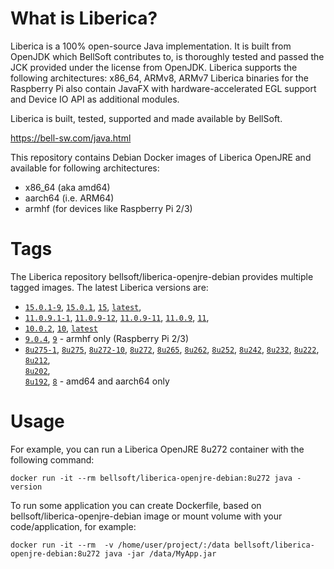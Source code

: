 # What is Liberica?

Liberica is a 100% open-source Java implementation.
It is built from OpenJDK which BellSoft contributes to, is thoroughly
tested and passed the JCK provided under the license from OpenJDK.
Liberica supports the following architectures: x86_64, ARMv8, ARMv7
Liberica binaries for the Raspberry Pi also contain JavaFX with hardware-accelerated EGL support and Device IO API as additional modules.

Liberica is built, tested, supported and made available by BellSoft.

https://bell-sw.com/java.html

This repository contains Debian Docker images of Liberica OpenJRE and available for following architectures:
* x86_64 (aka amd64)
* aarch64 (i.e. ARM64)
* armhf (for devices like Raspberry Pi 2/3)

# Tags

The Liberica repository bellsoft/liberica-openjre-debian provides multiple tagged images. The latest Liberica versions are:

* [`15.0.1-9`](https://github.com/bell-sw/Liberica/blob/master/docker/repos/liberica-openjre-debian/15/Dockerfile),
[`15.0.1`](https://github.com/bell-sw/Liberica/blob/master/docker/repos/liberica-openjre-debian/15/Dockerfile),
[`15`](https://github.com/bell-sw/Liberica/blob/master/docker/repos/liberica-openjre-debian/15/Dockerfile),
[`latest`](https://github.com/bell-sw/Liberica/blob/master/docker/repos/liberica-openjre-debian/15/Dockerfile),
* [`11.0.9.1-1`](https://github.com/bell-sw/Liberica/blob/master/docker/repos/liberica-openjre-debian/11/Dockerfile),
[`11.0.9-12`](https://github.com/bell-sw/Liberica/blob/master/docker/repos/liberica-openjre-debian/11/Dockerfile),
[`11.0.9-11`](https://github.com/bell-sw/Liberica/blob/master/docker/repos/liberica-openjre-debian/11/Dockerfile),
[`11.0.9`](https://github.com/bell-sw/Liberica/blob/master/docker/repos/liberica-openjre-debian/11/Dockerfile),
[`11`](https://github.com/bell-sw/Liberica/blob/master/docker/repos/liberica-openjre-debian/11/Dockerfile),
* [`10.0.2`](https://github.com/bell-sw/Liberica/blob/master/docker/repos/liberica-openjre-debian/old/10.0.2/Dockerfile), 
[`10`](https://github.com/bell-sw/Liberica/blob/master/docker/repos/liberica-openjre-debian/old/10.0.2/Dockerfile), 
[`latest`](https://github.com/bell-sw/Liberica/blob/master/docker/repos/liberica-openjre-debian/old/10.0.2/Dockerfile)
* [`9.0.4`](https://github.com/bell-sw/Liberica/blob/master/docker/repos/liberica-openjre-debian/old/9.0.4/Dockerfile),
[`9`](https://github.com/bell-sw/Liberica/blob/master/docker/repos/liberica-openjre-debian/old/9.0.4/Dockerfile) - armhf only (Raspberry Pi 2/3)
* [`8u275-1`](https://github.com/bell-sw/Liberica/blob/master/docker/repos/liberica-openjre-debian/8/Dockerfile),
[`8u275`](https://github.com/bell-sw/Liberica/blob/master/docker/repos/liberica-openjre-debian/8/Dockerfile),
[`8u272-10`](https://github.com/bell-sw/Liberica/blob/master/docker/repos/liberica-openjre-debian/8/Dockerfile),
[`8u272`](https://github.com/bell-sw/Liberica/blob/master/docker/repos/liberica-openjre-debian/8/Dockerfile), 
[`8u265`](https://github.com/bell-sw/Liberica/blob/master/docker/repos/liberica-openjre-debian/8/Dockerfile), 
[`8u262`](https://github.com/bell-sw/Liberica/blob/master/docker/repos/liberica-openjre-debian/8/Dockerfile), 
[`8u252`](https://github.com/bell-sw/Liberica/blob/master/docker/repos/liberica-openjre-debian/8/Dockerfile), 
[`8u242`](https://github.com/bell-sw/Liberica/blob/master/docker/repos/liberica-openjre-debian/old/8u242/Dockerfile), 
[`8u232`](https://github.com/bell-sw/Liberica/blob/master/docker/repos/liberica-openjre-debian/old/8u232/Dockerfile), 
[`8u222`](https://github.com/bell-sw/Liberica/blob/master/docker/repos/liberica-openjre-debian/old/8u222/Dockerfile),  
[`8u212`](https://github.com/bell-sw/Liberica/blob/master/docker/repos/liberica-openjre-debian/old/8u212/Dockerfile),  
[`8u202`](https://github.com/bell-sw/Liberica/blob/master/docker/repos/liberica-openjre-debian/old/8u202/Dockerfile),  
[`8u192`](https://github.com/bell-sw/Liberica/blob/master/docker/repos/liberica-openjre-debian/old/8u192/Dockerfile), 
[`8`](https://github.com/bell-sw/Liberica/blob/master/docker/repos/liberica-openjre-debian/8/Dockerfile) - amd64 and aarch64 only

# Usage

For example, you can run a Liberica OpenJRE 8u272 container with the following command:

 `docker run -it --rm bellsoft/liberica-openjre-debian:8u272 java -version`

To run some application you can create Dockerfile, based on bellsoft/liberica-openjre-debian image or mount volume with your code/application, for example:

 `docker run -it --rm  -v /home/user/project/:/data bellsoft/liberica-openjre-debian:8u272 java -jar /data/MyApp.jar`
